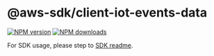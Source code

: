 # @aws-sdk/client-iot-events-data

[![NPM version](https://img.shields.io/npm/v/@aws-sdk/client-iot-events-data/beta.svg)](https://www.npmjs.com/package/@aws-sdk/client-iot-events-data)
[![NPM downloads](https://img.shields.io/npm/dm/@aws-sdk/client-iot-events-data.svg)](https://www.npmjs.com/package/@aws-sdk/client-iot-events-data)

For SDK usage, please step to [SDK readme](https://github.com/aws/aws-sdk-js-v3).
